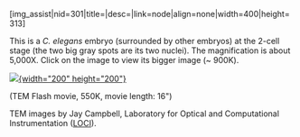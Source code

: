 \[img\_assist\|nid=301\|title=\|desc=\|link=node\|align=none\|width=400\|height=313\]

This is a *C. elegans* embryo (surrounded by other embryos) at the
2-cell stage (the two big gray spots are its two nuclei). The
magnification is about 5,000X. Click on the image to view its bigger
image (\~ 900K).

[![](/files/worm/TEMSwf.jpg){width="200"
height="200"}](/files/worm/TEM.swf)

(TEM Flash movie, 550K, movie length: 16\")

TEM images by Jay Campbell, Laboratory for Optical and Computational
Instrumentation ([LOCI](http://loci.wisc.edu/)).
